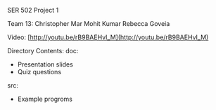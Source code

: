 SER 502 Project 1

Team 13:
	Christopher Mar
	Mohit Kumar
	Rebecca Goveia

Video: [http://youtu.be/rB9BAEHvI_M](http://youtu.be/rB9BAEHvI_M)

Directory Contents:
doc:
* Presentation slides
* Quiz questions

src:
* Example progroms